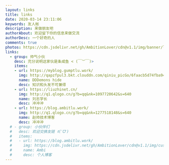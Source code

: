 ```yaml
---
layout: links
title: links
date: 2020-03-14 23:11:06
keywords: 友人帐
description: 来做朋友吧
authorAbout: 欢迎留下你的信息来做交流
authorDesc: 一个好奇的人
comments: true
photos: https://cdn.jsdelivr.net/gh/AmbitionLover/cdn@v1.1/img/banner/links.jpg
links:
  - group: 帅气小伙
    desc: 充分说明这家伙是条咸鱼 < (￣︶￣)>
    items:
    - url: https://myblog.gumptlu.work/
      img: http://qapzfpul3.bkt.clouddn.com/qiniu_picGo/6faacb5d74fba949bd4fdf9b975f95cb.gif
      name: DDDemons hide
      desc: 知识和头发不可兼得
    - url: https://liuzhinet.cn/
      img: http://q1.qlogo.cn/g?b=qq&nk=1097720642&s=640
      name: 刘志学长
      desc: 冲冲冲
    - url: https://blog.ambitlu.work/
      img: http://q1.qlogo.cn/g?b=qq&nk=1277518148&s=640
      name: 赵帅技术博客
      desc: 冲冲冲
  # - group: 小伙伴们
  #   desc: 欢迎交换友链 ꉂ(ˊᗜˋ)
  #   items:
  #   - url: https://blog.ambitlu.work/
  #     img: https://cdn.jsdelivr.net/gh/AmbitionLover/cdn@v1.1/img/custom/avatar.jpg
  #     name: Ambi
  #     desc: 个人博客
---
```

